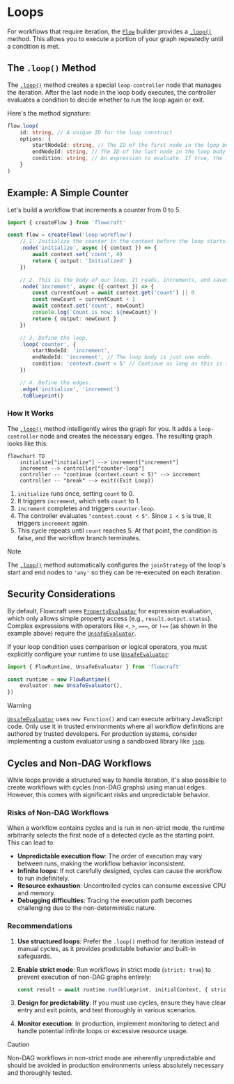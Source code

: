 # Loops

For workflows that require iteration, the [`Flow`](/api/flow#flow-class) builder provides a [`.loop()`](/api/flow#loop-id-options) method. This allows you to execute a portion of your graph repeatedly until a condition is met.

## The `.loop()` Method

The [`.loop()`](/api/flow#loop-id-options) method creates a special `loop-controller` node that manages the iteration. After the last node in the loop body executes, the controller evaluates a condition to decide whether to run the loop again or exit.

Here's the method signature:
```typescript
flow.loop(
	id: string, // A unique ID for the loop construct
	options: {
		startNodeId: string, // The ID of the first node in the loop body
		endNodeId: string, // The ID of the last node in the loop body
		condition: string, // An expression to evaluate. If true, the loop continues.
	}
)
```

## Example: A Simple Counter

Let's build a workflow that increments a counter from 0 to 5.

```typescript
import { createFlow } from 'flowcraft'

const flow = createFlow('loop-workflow')
	// 1. Initialize the counter in the context before the loop starts.
	.node('initialize', async ({ context }) => {
		await context.set('count', 0)
		return { output: 'Initialized' }
	})

	// 2. This is the body of our loop. It reads, increments, and saves the counter.
	.node('increment', async ({ context }) => {
		const currentCount = await context.get('count') || 0
		const newCount = currentCount + 1
		await context.set('count', newCount)
		console.log(`Count is now: ${newCount}`)
		return { output: newCount }
	})

	// 3. Define the loop.
	.loop('counter', {
		startNodeId: 'increment',
		endNodeId: 'increment', // The loop body is just one node.
		condition: 'context.count < 5' // Continue as long as this is true.
	})

	// 4. Define the edges.
	.edge('initialize', 'increment')
	.toBlueprint()
```

### How It Works

The [`.loop()`](/api/flow#loop-id-options) method intelligently wires the graph for you. It adds a `loop-controller` node and creates the necessary edges. The resulting graph looks like this:

```mermaid
flowchart TD
	initialize["initialize"] --> increment["increment"]
	increment --> controller["counter-loop"]
	controller -- "continue (context.count < 5)" --> increment
	controller -- "break" --> exit((Exit Loop))
```

1.  `initialize` runs once, setting `count` to 0.
2.  It triggers `increment`, which sets `count` to 1.
3.  `increment` completes and triggers `counter-loop`.
4.  The controller evaluates `"context.count < 5"`. Since `1 < 5` is true, it triggers `increment` again.
5.  This cycle repeats until `count` reaches 5. At that point, the condition is false, and the workflow branch terminates.

> [!NOTE]
> The [`.loop()`](/api/flow#loop-id-options) method automatically configures the `joinStrategy` of the loop's start and end nodes to `'any'` so they can be re-executed on each iteration.

## Security Considerations

By default, Flowcraft uses [`PropertyEvaluator`](/api/evaluator#propertyevaluator-class) for expression evaluation, which only allows simple property access (e.g., `result.output.status`). Complex expressions with operators like `<`, `>`, `===`, or `!==` (as shown in the example above) require the [`UnsafeEvaluator`](/api/evaluator#unsafeevaluator-class).

If your loop condition uses comparison or logical operators, you must explicitly configure your runtime to use [`UnsafeEvaluator`](/api/evaluator#unsafeevaluator-class):

```typescript
import { FlowRuntime, UnsafeEvaluator } from 'flowcraft'

const runtime = new FlowRuntime({
	evaluator: new UnsafeEvaluator(),
})
```

> [!WARNING]
> [`UnsafeEvaluator`](/api/evaluator#unsafeevaluator-class) uses `new Function()` and can execute arbitrary JavaScript code. Only use it in trusted environments where all workflow definitions are authored by trusted developers. For production systems, consider implementing a custom evaluator using a sandboxed library like [`jsep`](https://npmjs.com/package/jsep).

## Cycles and Non-DAG Workflows

While loops provide a structured way to handle iteration, it's also possible to create workflows with cycles (non-DAG graphs) using manual edges. However, this comes with significant risks and unpredictable behavior.

### Risks of Non-DAG Workflows

When a workflow contains cycles and is run in non-strict mode, the runtime arbitrarily selects the first node of a detected cycle as the starting point. This can lead to:

- **Unpredictable execution flow**: The order of execution may vary between runs, making the workflow behavior inconsistent.
- **Infinite loops**: If not carefully designed, cycles can cause the workflow to run indefinitely.
- **Resource exhaustion**: Uncontrolled cycles can consume excessive CPU and memory.
- **Debugging difficulties**: Tracing the execution path becomes challenging due to the non-deterministic nature.

### Recommendations

1. **Use structured loops**: Prefer the `.loop()` method for iteration instead of manual cycles, as it provides predictable behavior and built-in safeguards.

2. **Enable strict mode**: Run workflows in strict mode (`strict: true`) to prevent execution of non-DAG graphs entirely:

   ```typescript
   const result = await runtime.run(blueprint, initialContext, { strict: true })
   ```

3. **Design for predictability**: If you must use cycles, ensure they have clear entry and exit points, and test thoroughly in various scenarios.

4. **Monitor execution**: In production, implement monitoring to detect and handle potential infinite loops or excessive resource usage.

> [!CAUTION]
> Non-DAG workflows in non-strict mode are inherently unpredictable and should be avoided in production environments unless absolutely necessary and thoroughly tested.
